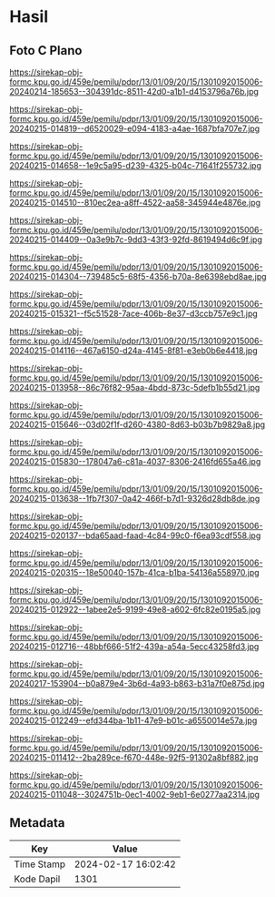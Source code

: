 # Hasil

## Foto C Plano

https://sirekap-obj-formc.kpu.go.id/459e/pemilu/pdpr/13/01/09/20/15/1301092015006-20240214-185653--304391dc-8511-42d0-a1b1-d4153796a76b.jpg

https://sirekap-obj-formc.kpu.go.id/459e/pemilu/pdpr/13/01/09/20/15/1301092015006-20240215-014819--d6520029-e094-4183-a4ae-1687bfa707e7.jpg

https://sirekap-obj-formc.kpu.go.id/459e/pemilu/pdpr/13/01/09/20/15/1301092015006-20240215-014658--1e9c5a95-d239-4325-b04c-71641f255732.jpg

https://sirekap-obj-formc.kpu.go.id/459e/pemilu/pdpr/13/01/09/20/15/1301092015006-20240215-014510--810ec2ea-a8ff-4522-aa58-345944e4876e.jpg

https://sirekap-obj-formc.kpu.go.id/459e/pemilu/pdpr/13/01/09/20/15/1301092015006-20240215-014409--0a3e9b7c-9dd3-43f3-92fd-8619494d6c9f.jpg

https://sirekap-obj-formc.kpu.go.id/459e/pemilu/pdpr/13/01/09/20/15/1301092015006-20240215-014304--739485c5-68f5-4356-b70a-8e6398ebd8ae.jpg

https://sirekap-obj-formc.kpu.go.id/459e/pemilu/pdpr/13/01/09/20/15/1301092015006-20240215-015321--f5c51528-7ace-406b-8e37-d3ccb757e9c1.jpg

https://sirekap-obj-formc.kpu.go.id/459e/pemilu/pdpr/13/01/09/20/15/1301092015006-20240215-014116--467a6150-d24a-4145-8f81-e3eb0b6e4418.jpg

https://sirekap-obj-formc.kpu.go.id/459e/pemilu/pdpr/13/01/09/20/15/1301092015006-20240215-013958--86c76f82-95aa-4bdd-873c-5defb1b55d21.jpg

https://sirekap-obj-formc.kpu.go.id/459e/pemilu/pdpr/13/01/09/20/15/1301092015006-20240215-015646--03d02f1f-d260-4380-8d63-b03b7b9829a8.jpg

https://sirekap-obj-formc.kpu.go.id/459e/pemilu/pdpr/13/01/09/20/15/1301092015006-20240215-015830--178047a6-c81a-4037-8306-2416fd655a46.jpg

https://sirekap-obj-formc.kpu.go.id/459e/pemilu/pdpr/13/01/09/20/15/1301092015006-20240215-013638--1fb7f307-0a42-466f-b7d1-9326d28db8de.jpg

https://sirekap-obj-formc.kpu.go.id/459e/pemilu/pdpr/13/01/09/20/15/1301092015006-20240215-020137--bda65aad-faad-4c84-99c0-f6ea93cdf558.jpg

https://sirekap-obj-formc.kpu.go.id/459e/pemilu/pdpr/13/01/09/20/15/1301092015006-20240215-020315--18e50040-157b-41ca-b1ba-54136a558970.jpg

https://sirekap-obj-formc.kpu.go.id/459e/pemilu/pdpr/13/01/09/20/15/1301092015006-20240215-012922--1abee2e5-9199-49e8-a602-6fc82e0195a5.jpg

https://sirekap-obj-formc.kpu.go.id/459e/pemilu/pdpr/13/01/09/20/15/1301092015006-20240215-012716--48bbf666-51f2-439a-a54a-5ecc43258fd3.jpg

https://sirekap-obj-formc.kpu.go.id/459e/pemilu/pdpr/13/01/09/20/15/1301092015006-20240217-153904--b0a879e4-3b6d-4a93-b863-b31a7f0e875d.jpg

https://sirekap-obj-formc.kpu.go.id/459e/pemilu/pdpr/13/01/09/20/15/1301092015006-20240215-012249--efd344ba-1b11-47e9-b01c-a6550014e57a.jpg

https://sirekap-obj-formc.kpu.go.id/459e/pemilu/pdpr/13/01/09/20/15/1301092015006-20240215-011412--2ba289ce-f670-448e-92f5-91302a8bf882.jpg

https://sirekap-obj-formc.kpu.go.id/459e/pemilu/pdpr/13/01/09/20/15/1301092015006-20240215-011048--3024751b-0ec1-4002-9eb1-6e0277aa2314.jpg


## Metadata

| Key        | Value               |
| ---------- | ------------------- |
| Time Stamp | 2024-02-17 16:02:42 |
| Kode Dapil | 1301                |



